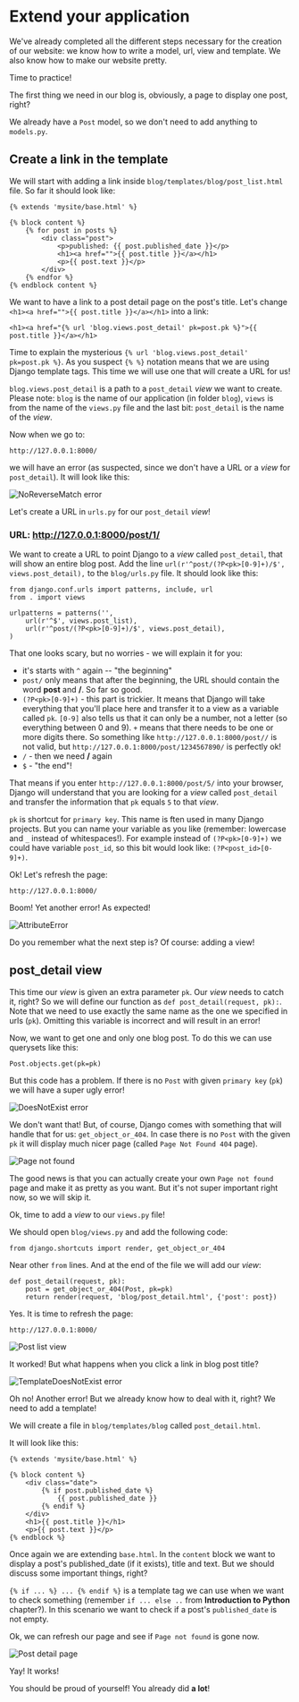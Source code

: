 # Extend your application

We've already completed all the different steps necessary for the creation of our website: we know how to write a model, url, view and template. We also know how to make our website pretty.

Time to practice!

The first thing we need in our blog is, obviously, a page to display one post, right?

We already have a `Post` model, so we don't need to add anything to `models.py`.

## Create a link in the template

We will start with adding a link inside `blog/templates/blog/post_list.html` file. So far it should look like:

    {% extends 'mysite/base.html' %}

    {% block content %}
        {% for post in posts %}
            <div class="post">
                <p>published: {{ post.published_date }}</p>
                <h1><a href="">{{ post.title }}</a></h1>
                <p>{{ post.text }}</p>
            </div>
        {% endfor %}
    {% endblock content %}

We want to have a link to a post detail page on the post's title. Let's change `<h1><a href="">{{ post.title }}</a></h1>` into a link:

    <h1><a href="{% url 'blog.views.post_detail' pk=post.pk %}">{{ post.title }}</a></h1>

Time to explain the mysterious `{% url 'blog.views.post_detail' pk=post.pk %}`. As you suspect `{% %}` notation means that we are using Django template tags. This time we will use one that will create a URL for us!

`blog.views.post_detail` is a path to a `post_detail` *view* we want to create. Please note: `blog` is the name of our application (in folder `blog`), `views` is from the name of the `views.py` file and the last bit: `post_detail` is the name of the *view*.

Now when we go to:

    http://127.0.0.1:8000/

we will have an error (as suspected, since we don't have a URL or a *view* for `post_detail`). It will look like this:

![NoReverseMatch error](images/no_reverse_match2.png)

Let's create a URL in `urls.py` for our `post_detail` *view*!

### URL: http://127.0.0.1:8000/post/1/

We want to create a URL to point Django to a *view* called `post_detail`, that will show an entire blog post. Add the line `url(r'^post/(?P<pk>[0-9]+)/$', views.post_detail),` to the `blog/urls.py` file. It should look like this:

    from django.conf.urls import patterns, include, url
    from . import views

    urlpatterns = patterns('',
        url(r'^$', views.post_list),
        url(r'^post/(?P<pk>[0-9]+)/$', views.post_detail),
    )

That one looks scary, but no worries - we will explain it for you:
- it's starts with `^` again -- "the beginning"
- `post/` only means that after the beginning, the URL should contain the word __post__ and __/__. So far so good.
- `(?P<pk>[0-9]+)` - this part is trickier. It means that Django will take everything that you'll place here and transfer it to a view as a variable called `pk`. `[0-9]` also tells us that it can only be a number, not a letter (so everything between 0 and 9). `+` means that there needs to be one or more digits there. So something like `http://127.0.0.1:8000/post//` is not valid, but `http://127.0.0.1:8000/post/1234567890/` is perfectly ok!
- `/` - then we need __/__ again
- `$` - "the end"!

That means if you enter `http://127.0.0.1:8000/post/5/` into your browser, Django will understand that you are looking for a *view* called `post_detail` and transfer the information that `pk` equals `5` to that *view*.

`pk` is shortcut for `primary key`. This name is ften used in many Django projects. But you can name your variable as you like (remember: lowercase and `_` instead of whitespaces!). For example instead of `(?P<pk>[0-9]+)` we could have variable `post_id`, so this bit would look like: `(?P<post_id>[0-9]+)`.

Ok! Let's refresh the page:

    http://127.0.0.1:8000/

Boom! Yet another error! As expected!

![AttributeError](images/attribute_error2.png)

Do you remember what the next step is? Of course: adding a view!

## post_detail view

This time our *view* is given an extra parameter `pk`. Our *view* needs to catch it, right? So we will define our function as `def post_detail(request, pk):`. Note that we need to use exactly the same name as the one we specified in urls (`pk`). Omitting this variable is incorrect and will result in an error!

Now, we want to get one and only one blog post. To do this we can use querysets like this:

    Post.objects.get(pk=pk)

But this code has a problem. If there is no `Post` with given `primary key` (`pk`) we will have a super ugly error!

![DoesNotExist error](images/does_not_exist2.png)

We don't want that! But, of course, Django comes with something that will handle that for us: `get_object_or_404`. In case there is no `Post` with the given `pk` it will display much nicer page (called `Page Not Found 404` page).

![Page not found](images/404_2.png)

The good news is that you can actually create your own `Page not found` page and make it as pretty as you want. But it's not super important right now, so we will skip it.

Ok, time to add a *view* to our `views.py` file!

We should open `blog/views.py` and add the following code:

    from django.shortcuts import render, get_object_or_404

Near other `from` lines. And at the end of the file we will add our *view*:

    def post_detail(request, pk):
        post = get_object_or_404(Post, pk=pk)
        return render(request, 'blog/post_detail.html', {'post': post})

Yes. It is time to refresh the page:

    http://127.0.0.1:8000/

![Post list view](images/post_list2.png)

It worked! But what happens when you click a link in blog post title?

![TemplateDoesNotExist error](images/template_does_not_exist2.png)

Oh no! Another error! But we already know how to deal with it, right? We need to add a template!

We will create a file in `blog/templates/blog` called `post_detail.html`.

It will look like this:

    {% extends 'mysite/base.html' %}

    {% block content %}
        <div class="date">
            {% if post.published_date %}
                {{ post.published_date }}
            {% endif %}
        </div>
        <h1>{{ post.title }}</h1>
        <p>{{ post.text }}</p>
    {% endblock %}

Once again we are extending `base.html`. In the `content` block we want to display a post's published_date (if it exists), title and text. But we should discuss some important things, right?

`{% if ... %} ... {% endif %}` is a template tag we can use when we want to check something (remember `if ... else ..` from __Introduction to Python__ chapter?). In this scenario we want to check if a post's `published_date` is not empty.

Ok, we can refresh our page and see if `Page not found` is gone now.

![Post detail page](images/post_detail2.png)

Yay! It works!

You should be proud of yourself! You already did __a lot__!

